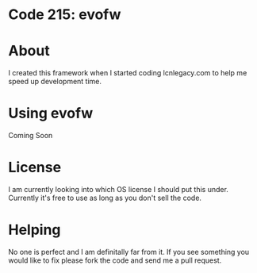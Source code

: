 Code 215: evofw
===============

# About
I created this framework when I started coding lcnlegacy.com to help me speed up development time.

# Using evofw
Coming Soon

# License
I am currently looking into which OS license I should put this under. Currently it's free to use as long as you don't sell the code.

# Helping
No one is perfect and I am definitally far from it. If you see something you would like to fix please fork the code and send me a pull request. 
